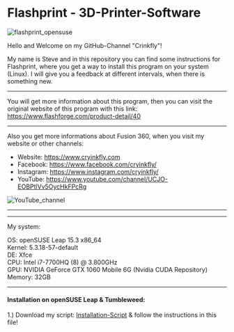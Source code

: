 <h1>Flashprint - 3D-Printer-Software</h1>

![flashprint_opensuse](https://user-images.githubusercontent.com/79079633/124351019-40c5a880-dbf8-11eb-8e2a-2b66cd4fc1cf.png)

Hello and Welcome on my GitHub-Channel "Crinkfly"!

My name is Steve and in this repository you can find some instructions for Flashprint, where you get a way to install this program on your system (Linux). I will give you a feedback at different intervals, when there is something new.

---

You will get more information about this program, then you can visit the original website of this program with this link: https://www.flashforge.com/product-detail/40

---
Also you get more informations about Fusion 360, when you visit my website or other channels:

  - Website:   https://www.cryinkfly.com
  - Facebook:  https://www.facebook.com/cryinkfly/
  - Instagram: https://www.instagram.com/cryinkfly/
  - YouTube:   https://www.youtube.com/channel/UCJO-EOBPtlVv5OycHkFPcRg


![YouTube_channel](https://user-images.githubusercontent.com/79079633/119709635-b9994e00-be5d-11eb-976a-fca87b572af1.png)

---

________________________________________________

My system:

OS: openSUSE Leap 15.3 x86_64<br/>
Kernel: 5.3.18-57-default<br/>
DE: Xfce<br/>
CPU: Intel i7-7700HQ (8) @ 3.800GHz<br/>
GPU: NVIDIA GeForce GTX 1060 Mobile 6G (Nvidia CUDA Repository)<br/>
Memory: 32GB

________________________________________________

#### Installation on openSUSE Leap & Tumbleweed:
         
1.) Download my script: [Installation-Script](https://github.com/cryinkfly/Flashprint---3D-Printer-Software/blob/main/scripts/flashprint-install.sh) & follow the instructions in this file!
